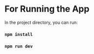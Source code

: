 # For Running the App

In the project directory, you can run:

### `npm install`

### `npm run dev`
